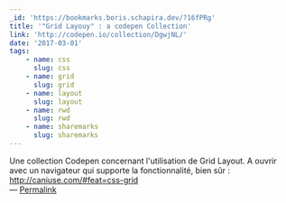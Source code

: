 ```yaml
---
_id: 'https://bookmarks.boris.schapira.dev/?16fPRg'
title: '"Grid Layouy" : a codepen Collection'
link: 'http://codepen.io/collection/DgwjNL/'
date: '2017-03-01'
tags:
    - name: css
      slug: css
    - name: grid
      slug: grid
    - name: layout
      slug: layout
    - name: rwd
      slug: rwd
    - name: sharemarks
      slug: sharemarks
---
```


Une collection Codepen concernant l'utilisation de Grid Layout. A ouvrir avec un
navigateur qui supporte la fonctionnalité, bien sûr :
<a href="http://caniuse.com/#feat=css-grid">http://caniuse.com/#feat=css-grid</a>
<br>&#8212;
<a href="https://bookmarks.boris.schapira.dev/?16fPRg" title="Permalink">Permalink</a>
